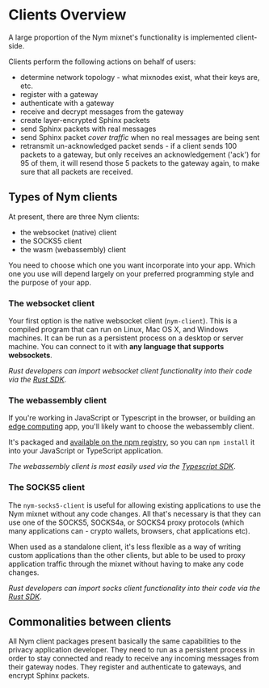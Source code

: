 # Clients Overview

A large proportion of the Nym mixnet's functionality is implemented client-side. 

Clients perform the following actions on behalf of users: 

* determine network topology - what mixnodes exist, what their keys are, etc.
* register with a gateway
* authenticate with a gateway
* receive and decrypt messages from the gateway
* create layer-encrypted Sphinx packets
* send Sphinx packets with real messages
* send Sphinx packet _cover traffic_ when no real messages are being sent
* retransmit un-acknowledged packet sends - if a client sends 100 packets to a gateway, but only receives an acknowledgement ('ack') for 95 of them, it will resend those 5 packets to the gateway again, to make sure that all packets are received.  

## Types of Nym clients
At present, there are three Nym clients:

- the websocket (native) client
- the SOCKS5 client
- the wasm (webassembly) client

You need to choose which one you want incorporate into your app. Which one you use will depend largely on your preferred programming style and the purpose of your app.

### The websocket client
Your first option is the native websocket client (`nym-client`). This is a compiled program that can run on Linux, Mac OS X, and Windows machines. It can be run as a persistent process on a desktop or server machine. You can connect to it with **any language that supports websockets**. 

_Rust developers can import websocket client functionality into their code via the [Rust SDK](../sdk/rust.md)_. 

### The webassembly client
If you're working in JavaScript or Typescript in the browser, or building an [edge computing](https://en.wikipedia.org/wiki/Edge_computing) app, you'll likely want to choose the webassembly client. 

It's packaged and [available on the npm registry](https://www.npmjs.com/package/@nymproject/nym-client-wasm), so you can `npm install` it into your JavaScript or TypeScript application. 

_The webassembly client is most easily used via the [Typescript SDK](../sdk/typescript.md)_. 

### The SOCKS5 client
The `nym-socks5-client` is useful for allowing existing applications to use the Nym mixnet without any code changes. All that's necessary is that they can use one of the SOCKS5, SOCKS4a, or SOCKS4 proxy protocols (which many applications can - crypto wallets, browsers, chat applications etc). 

When used as a standalone client, it's less flexible as a way of writing custom applications than the other clients, but able to be used to proxy application traffic through the mixnet without having to make any code changes. 

_Rust developers can import socks client functionality into their code via the [Rust SDK](../sdk/rust.md)_.

## Commonalities between clients
All Nym client packages present basically the same capabilities to the privacy application developer. They need to run as a persistent process in order to stay connected and ready to receive any incoming messages from their gateway nodes. They register and authenticate to gateways, and encrypt Sphinx packets.
